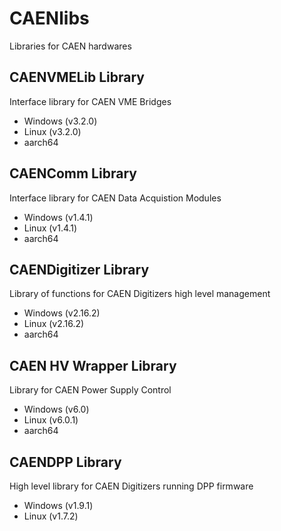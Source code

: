 # CAENlibs
Libraries for CAEN hardwares

## CAENVMELib Library
Interface library for CAEN VME Bridges

* Windows (v3.2.0)
* Linux (v3.2.0)
* aarch64 

## CAENComm Library
Interface library for CAEN Data Acquistion Modules

* Windows (v1.4.1)
* Linux (v1.4.1)
* aarch64 

## CAENDigitizer Library
Library of functions for CAEN Digitizers high level management

* Windows (v2.16.2)
* Linux (v2.16.2)
* aarch64 

## CAEN HV Wrapper Library
Library for CAEN Power Supply Control

* Windows (v6.0)
* Linux (v6.0.1)
* aarch64

## CAENDPP Library
High level library for CAEN Digitizers running DPP firmware

* Windows (v1.9.1)
* Linux (v1.7.2) 
